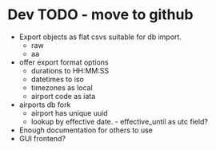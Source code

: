 # Dev TODO - move to github

- Export objects as flat csvs suitable for db import.
  - raw
  - aa
- offer export format options
  - durations to HH:MM:SS
  - datetimes to iso
  - timezones as local
  - airport code as iata
- airports db fork
  - airport has unique uuid
  - lookup by effective date. - effective_until as utc field?
- Enough documentation for others to use
- GUI frontend?

